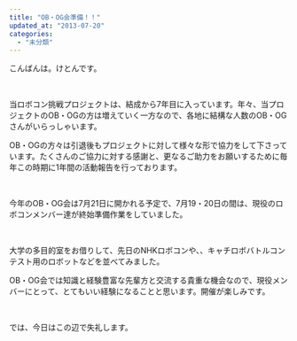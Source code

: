 ```yaml
---
title: "OB・OG会準備！！"
updated_at: "2013-07-20"
categories: 
  - "未分類"
---
```


こんばんは。けとんです。

 

当ロボコン挑戦プロジェクトは、結成から7年目に入っています。年々、当プロジェクトのOB・OGの方は増えていく一方なので、各地に結構な人数のOB・OGさんがいらっしゃいます。

OB・OGの方々は引退後もプロジェクトに対して様々な形で協力をして下さっています。たくさんのご協力に対する感謝と、更なるご助力をお願いするために毎年この時期に1年間の活動報告を行っております。

 

今年のOB・OG会は7月21日に開かれる予定で、7月19・20日の間は、現役のロボコンメンバー達が終始準備作業をしていました。

 

大学の多目的室をお借りして、先日のNHKロボコンや、、キャチロボバトルコンテスト用のロボットなどを並べてみました。

OB・OG会では知識と経験豊富な先輩方と交流する貴重な機会なので、現役メンバーにとって、とてもいい経験になることと思います。開催が楽しみです。

 

では、今日はこの辺で失礼します。
